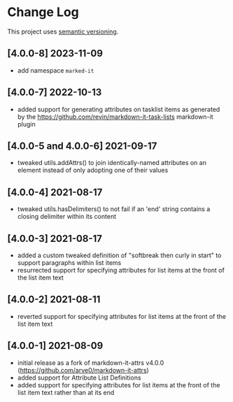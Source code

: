 # Change Log

This project uses [semantic versioning](http://semver.org/).

## [4.0.0-8] 2023-11-09
- add namespace `marked-it`

## [4.0.0-7] 2022-10-13
- added support for generating attributes on tasklist items as generated by the <https://github.com/revin/markdown-it-task-lists> markdown-it plugin

## [4.0.0-5 and 4.0.0-6] 2021-09-17
- tweaked utils.addAttrs() to join identically-named attributes on an element instead of only adopting one of their values

## [4.0.0-4] 2021-08-17
- tweaked utils.hasDelimiters() to not fail if an 'end' string contains a closing delimiter within its content

## [4.0.0-3] 2021-08-17
- added a custom tweaked definition of "softbreak then curly in start" to support paragraphs within list items
- resurrected support for specifying attributes for list items at the front of the list item text

## [4.0.0-2] 2021-08-11
- reverted support for specifying attributes for list items at the front of the list item text

## [4.0.0-1] 2021-08-09
- initial release as a fork of markdown-it-attrs v4.0.0 (https://github.com/arve0/markdown-it-attrs)
- added support for Attribute List Definitions
- added support for specifying attributes for list items at the front of the list item text rather than at its end
